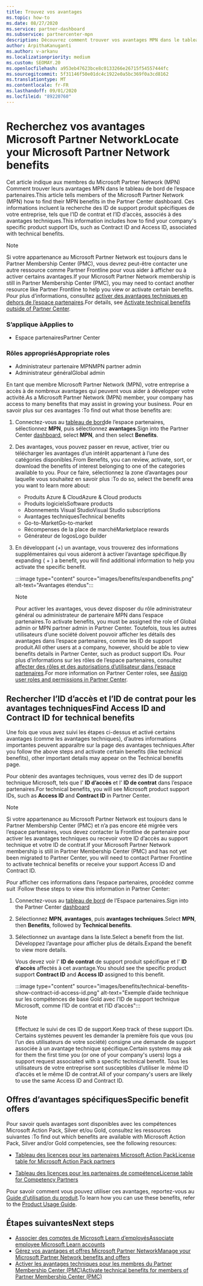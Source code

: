```yaml
---
title: Trouvez vos avantages
ms.topic: how-to
ms.date: 08/27/2020
ms.service: partner-dashboard
ms.subservice: partnercenter-mpn
description: Découvrez comment trouver vos avantages MPN dans le tableau de bord de l’espace partenaires.
author: ArpithaKanuganti
ms.author: v-arkanu
ms.localizationpriority: medium
ms.custom: SEOMAY.20
ms.openlocfilehash: a953eb47623bce8c0133266e26715f54557444fc
ms.sourcegitcommit: 5f31146f50e01dc4c1922e0a5bc369f0a3cd8162
ms.translationtype: MT
ms.contentlocale: fr-FR
ms.lasthandoff: 09/01/2020
ms.locfileid: "89220760"
---
```

# <a name="locate-your-microsoft-partner-network-benefits"></a><span data-ttu-id="e7821-103">Recherchez vos avantages Microsoft Partner Network</span><span class="sxs-lookup"><span data-stu-id="e7821-103">Locate your Microsoft Partner Network benefits</span></span> 

<span data-ttu-id="e7821-104">Cet article indique aux membres du Microsoft Partner Network (MPN) Comment trouver leurs avantages MPN dans le tableau de bord de l’espace partenaires.</span><span class="sxs-lookup"><span data-stu-id="e7821-104">This article tells members of the Microsoft Partner Network (MPN) how to find their MPN benefits in the Partner Center dashboard.</span></span> <span data-ttu-id="e7821-105">Ces informations incluent la recherche des ID de support produit spécifiques de votre entreprise, tels que l’ID de contrat et l’ID d’accès, associés à des avantages techniques.</span><span class="sxs-lookup"><span data-stu-id="e7821-105">This information includes how to find your company's specific product support IDs, such as Contract ID and Access ID, associated with technical benefits.</span></span>

>[!NOTE]
> <span data-ttu-id="e7821-106">Si votre appartenance au Microsoft Partner Network est toujours dans le Partner Membership Center (PMC), vous devrez peut-être contacter une autre ressource comme Partner Frontline pour vous aider à afficher ou à activer certains avantages.</span><span class="sxs-lookup"><span data-stu-id="e7821-106">If your Microsoft Partner Network membership is still in Partner Membership Center (PMC), you may need to contact another resource like Partner Frontline to help you view or activate certain benefits.</span></span> <span data-ttu-id="e7821-107">Pour plus d’informations, consultez [activer des avantages techniques en dehors de l’espace partenaires](partner-membership-center-tech-benefits-activate.md).</span><span class="sxs-lookup"><span data-stu-id="e7821-107">For details, see [Activate technical benefits outside of Partner Center](partner-membership-center-tech-benefits-activate.md).</span></span>

### <a name="applies-to"></a><span data-ttu-id="e7821-108">S’applique à</span><span class="sxs-lookup"><span data-stu-id="e7821-108">Applies to</span></span>

- <span data-ttu-id="e7821-109">Espace partenaires</span><span class="sxs-lookup"><span data-stu-id="e7821-109">Partner Center</span></span>

### <a name="appropriate-roles"></a><span data-ttu-id="e7821-110">Rôles appropriés</span><span class="sxs-lookup"><span data-stu-id="e7821-110">Appropriate roles</span></span>

- <span data-ttu-id="e7821-111">Administrateur partenaire MPN</span><span class="sxs-lookup"><span data-stu-id="e7821-111">MPN partner admin</span></span>
- <span data-ttu-id="e7821-112">Administrateur général</span><span class="sxs-lookup"><span data-stu-id="e7821-112">Global admin</span></span>

<span data-ttu-id="e7821-113">En tant que membre Microsoft Partner Network (MPN), votre entreprise a accès à de nombreux avantages qui peuvent vous aider à développer votre activité.</span><span class="sxs-lookup"><span data-stu-id="e7821-113">As a Microsoft Partner Network (MPN) member, your company has access to many benefits that may assist in growing your business.</span></span> <span data-ttu-id="e7821-114">Pour en savoir plus sur ces avantages :</span><span class="sxs-lookup"><span data-stu-id="e7821-114">To find out what those benefits are:</span></span>

1. <span data-ttu-id="e7821-115">Connectez-vous au [tableau de bord](https://partner.microsoft.com/dashboard/home)de l’espace partenaires, sélectionnez **MPN**, puis sélectionnez **avantages**.</span><span class="sxs-lookup"><span data-stu-id="e7821-115">Sign into the Partner Center [dashboard](https://partner.microsoft.com/dashboard/home), select **MPN**, and then select **Benefits**.</span></span>

2. <span data-ttu-id="e7821-116">Des avantages, vous pouvez passer en revue, activer, trier ou télécharger les avantages d’un intérêt appartenant à l’une des catégories disponibles.</span><span class="sxs-lookup"><span data-stu-id="e7821-116">From Benefits, you can review, activate, sort, or download the benefits of interest belonging to one of the categories available to you.</span></span> <span data-ttu-id="e7821-117">Pour ce faire, sélectionnez la zone d’avantages pour laquelle vous souhaitez en savoir plus :</span><span class="sxs-lookup"><span data-stu-id="e7821-117">To do so, select the benefit area you want to learn more about:</span></span>

   - <span data-ttu-id="e7821-118">Produits Azure & Cloud</span><span class="sxs-lookup"><span data-stu-id="e7821-118">Azure & Cloud products</span></span>
   - <span data-ttu-id="e7821-119">Produits logiciels</span><span class="sxs-lookup"><span data-stu-id="e7821-119">Software products</span></span>
   - <span data-ttu-id="e7821-120">Abonnements Visual Studio</span><span class="sxs-lookup"><span data-stu-id="e7821-120">Visual Studio subscriptions</span></span>
   - <span data-ttu-id="e7821-121">Avantages techniques</span><span class="sxs-lookup"><span data-stu-id="e7821-121">Technical benefits</span></span>
   - <span data-ttu-id="e7821-122">Go-to-Market</span><span class="sxs-lookup"><span data-stu-id="e7821-122">Go-to-market</span></span>
   - <span data-ttu-id="e7821-123">Récompenses de la place de marché</span><span class="sxs-lookup"><span data-stu-id="e7821-123">Marketplace rewards</span></span>
   - <span data-ttu-id="e7821-124">Générateur de logos</span><span class="sxs-lookup"><span data-stu-id="e7821-124">Logo builder</span></span>

3. <span data-ttu-id="e7821-125">En développant (+) un avantage, vous trouverez des informations supplémentaires qui vous aideront à activer l’avantage spécifique.</span><span class="sxs-lookup"><span data-stu-id="e7821-125">By expanding ( + ) a benefit, you will find additional information to help you activate the specific benefit.</span></span>

   :::image type="content" source="images/benefits/expandbenefits.png" alt-text="Avantages étendus":::

   > [!NOTE]
   > <span data-ttu-id="e7821-127">Pour activer les avantages, vous devez disposer du rôle administrateur général ou administrateur de partenaire MPN dans l’espace partenaires.</span><span class="sxs-lookup"><span data-stu-id="e7821-127">To activate benefits, you must be assigned the role of Global admin or MPN partner admin in Partner Center.</span></span> <span data-ttu-id="e7821-128">Toutefois, tous les autres utilisateurs d’une société doivent pouvoir afficher les détails des avantages dans l’espace partenaires, comme les ID de support produit.</span><span class="sxs-lookup"><span data-stu-id="e7821-128">All other users at a company, however, should be able to view benefits details in Partner Center, such as product support IDs.</span></span> <span data-ttu-id="e7821-129">Pour plus d’informations sur les rôles de l’espace partenaires, consultez [affecter des rôles et des autorisations d’utilisateur dans l’espace partenaires](permissions-overview.md).</span><span class="sxs-lookup"><span data-stu-id="e7821-129">For more information on Partner Center roles, see [Assign user roles and permissions in Partner Center](permissions-overview.md).</span></span>

## <a name="find-access-id-and-contract-id-for-technical-benefits"></a><span data-ttu-id="e7821-130">Rechercher l’ID d’accès et l’ID de contrat pour les avantages techniques</span><span class="sxs-lookup"><span data-stu-id="e7821-130">Find Access ID and Contract ID for technical benefits</span></span>

<span data-ttu-id="e7821-131">Une fois que vous avez suivi les étapes ci-dessus et activé certains avantages (comme les avantages techniques), d’autres informations importantes peuvent apparaître sur la page des avantages techniques.</span><span class="sxs-lookup"><span data-stu-id="e7821-131">After you follow the above steps and activate certain benefits (like technical benefits), other important details may appear on the Technical benefits page.</span></span>

<span data-ttu-id="e7821-132">Pour obtenir des avantages techniques, vous verrez des ID de support technique Microsoft, tels que l' **ID d’accès** et l' **ID de contrat** dans l’espace partenaires.</span><span class="sxs-lookup"><span data-stu-id="e7821-132">For technical benefits, you will see Microsoft product support IDs, such as **Access ID** and **Contract ID** in Partner Center.</span></span>

>[!NOTE]
> <span data-ttu-id="e7821-133">Si votre appartenance au Microsoft Partner Network est toujours dans le Partner Membership Center (PMC) et n’a pas encore été migrée vers l’espace partenaires, vous devez contacter la Frontline de partenaire pour activer les avantages techniques ou recevoir votre ID d’accès au support technique et votre ID de contrat.</span><span class="sxs-lookup"><span data-stu-id="e7821-133">If your Microsoft Partner Network membership is still in Partner Membership Center (PMC) and has not yet been migrated to Partner Center, you will need to contact Partner Frontline to activate technical benefits or receive your support Access ID and Contract ID.</span></span>

 <span data-ttu-id="e7821-134">Pour afficher ces informations dans l’espace partenaires, procédez comme suit :</span><span class="sxs-lookup"><span data-stu-id="e7821-134">Follow these steps to view this information in Partner Center:</span></span>

1. <span data-ttu-id="e7821-135">Connectez-vous au [tableau de bord](https://partner.microsoft.com/dashboard/home) de l’Espace partenaires.</span><span class="sxs-lookup"><span data-stu-id="e7821-135">Sign into the Partner Center [dashboard](https://partner.microsoft.com/dashboard/home)</span></span>

2. <span data-ttu-id="e7821-136">Sélectionnez **MPN**, **avantages**, puis **avantages techniques**.</span><span class="sxs-lookup"><span data-stu-id="e7821-136">Select **MPN**, then **Benefits**, followed by **Technical benefits**.</span></span>

3. <span data-ttu-id="e7821-137">Sélectionnez un avantage dans la liste.</span><span class="sxs-lookup"><span data-stu-id="e7821-137">Select a benefit from the list.</span></span> <span data-ttu-id="e7821-138">Développez l’avantage pour afficher plus de détails.</span><span class="sxs-lookup"><span data-stu-id="e7821-138">Expand the benefit to view more details.</span></span> 

   <span data-ttu-id="e7821-139">Vous devez voir l' **ID de contrat** de support produit spécifique et l' **ID d’accès** affectés à cet avantage.</span><span class="sxs-lookup"><span data-stu-id="e7821-139">You should see the specific product support **Contract ID** and **Access ID** assigned to this benefit.</span></span>  

   :::image type="content" source="images/benefits/technical-benefits-show-contract-id-access-id.png" alt-text="Exemple d’aide technique sur les compétences de base Gold avec l’ID de support technique Microsoft, comme l’ID de contrat et l’ID d’accès":::

   > [!NOTE]
   > <span data-ttu-id="e7821-141">Effectuez le suivi de ces ID de support.</span><span class="sxs-lookup"><span data-stu-id="e7821-141">Keep track of these support IDs.</span></span> <span data-ttu-id="e7821-142">Certains systèmes peuvent les demander la première fois que vous (ou l’un des utilisateurs de votre société) consigne une demande de support associée à un avantage technique spécifique.</span><span class="sxs-lookup"><span data-stu-id="e7821-142">Certain systems may ask for them the first time you (or one of your company's users) logs a support request associated with a specific technical benefit.</span></span> <span data-ttu-id="e7821-143">Tous les utilisateurs de votre entreprise sont susceptibles d’utiliser le même ID d’accès et le même ID de contrat.</span><span class="sxs-lookup"><span data-stu-id="e7821-143">All of your company's users are likely to use the same Access ID and Contract ID.</span></span>

## <a name="specific-benefit-offers"></a><span data-ttu-id="e7821-144">Offres d’avantages spécifiques</span><span class="sxs-lookup"><span data-stu-id="e7821-144">Specific benefit offers</span></span>

<span data-ttu-id="e7821-145">Pour savoir quels avantages sont disponibles avec les compétences Microsoft Action Pack, Silver et/ou Gold, consultez les ressources suivantes :</span><span class="sxs-lookup"><span data-stu-id="e7821-145">To find out which benefits are available with Microsoft Action Pack, Silver and/or Gold competencies, see the following resources:</span></span>

- [<span data-ttu-id="e7821-146">Tableau des licences pour les partenaires Microsoft Action Pack</span><span class="sxs-lookup"><span data-stu-id="e7821-146">License table for Microsoft Action Pack partners</span></span>](https://assetsprod.microsoft.com/mpn/MPN-MAPS-Software-IUR-License-Table.xlsx)

- [<span data-ttu-id="e7821-147">Tableau des licences pour les partenaires de compétence</span><span class="sxs-lookup"><span data-stu-id="e7821-147">License table for Competency Partners</span></span>](https://assetsprod.microsoft.com/mpn-maps-software-iur-competency-license-table.docx)

<span data-ttu-id="e7821-148">Pour savoir comment vous pouvez utiliser ces avantages, reportez-vous au [Guide d’utilisation du produit](https://assets.microsoft.com/MPN-MAPS-Product-Usage-Guide.pdf).</span><span class="sxs-lookup"><span data-stu-id="e7821-148">To learn how you can use these benefits,  refer to the [Product Usage Guide](https://assets.microsoft.com/MPN-MAPS-Product-Usage-Guide.pdf).</span></span>

## <a name="next-steps"></a><span data-ttu-id="e7821-149">Étapes suivantes</span><span class="sxs-lookup"><span data-stu-id="e7821-149">Next steps</span></span>

- [<span data-ttu-id="e7821-150">Associer des comptes de Microsoft Learn d’employés</span><span class="sxs-lookup"><span data-stu-id="e7821-150">Associate employee Microsoft Learn accounts</span></span>](ms-learn-associate.md)
- [<span data-ttu-id="e7821-151">Gérez vos avantages et offres Microsoft Partner Network</span><span class="sxs-lookup"><span data-stu-id="e7821-151">Manage your Microsoft Partner Network benefits and offers</span></span>](manage-your-partner-network-benefits.md)
- [<span data-ttu-id="e7821-152">Activer les avantages techniques pour les membres du Partner Membership Center (PMC)</span><span class="sxs-lookup"><span data-stu-id="e7821-152">Activate technical benefits for members of Partner Membership Center (PMC)</span></span>](partner-membership-center-tech-benefits-activate.md)
